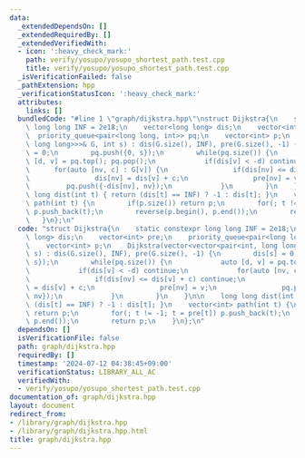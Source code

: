 ```yaml
---
data:
  _extendedDependsOn: []
  _extendedRequiredBy: []
  _extendedVerifiedWith:
  - icon: ':heavy_check_mark:'
    path: verify/yosupo/yosupo_shortest_path.test.cpp
    title: verify/yosupo/yosupo_shortest_path.test.cpp
  _isVerificationFailed: false
  _pathExtension: hpp
  _verificationStatusIcon: ':heavy_check_mark:'
  attributes:
    links: []
  bundledCode: "#line 1 \"graph/dijkstra.hpp\"\nstruct Dijkstra{\n    static constexpr\
    \ long long INF = 2e18;\n    vector<long long> dis;\n    vector<int> pre;\n  \
    \  priority_queue<pair<long long, int>> pq;\n    vector<int> p;\n    Dijkstra(vector<vector<pair<int,\
    \ long long>>>& G, int s) : dis(G.size(), INF), pre(G.size(), -1) {\n        dis[s]\
    \ = 0;\n        pq.push({0, s});\n        while(pq.size()) {\n            auto\
    \ [d, v] = pq.top(); pq.pop();\n            if(dis[v] < -d) continue;\n      \
    \      for(auto [nv, c] : G[v]) {\n                if(dis[nv] <= dis[v] + c) continue;\n\
    \                dis[nv] = dis[v] + c;\n                pre[nv] = v;\n       \
    \         pq.push({-dis[nv], nv});\n            }\n        }\n    }\n\n    long\
    \ long dist(int t) { return (dis[t] == INF) ? -1 : dis[t]; }\n    vector<int>\
    \ path(int t) {\n        if(p.size()) return p;\n        for(; t != -1; t = pre[t])\
    \ p.push_back(t);\n        reverse(p.begin(), p.end());\n        return p;\n \
    \   }\n};\n"
  code: "struct Dijkstra{\n    static constexpr long long INF = 2e18;\n    vector<long\
    \ long> dis;\n    vector<int> pre;\n    priority_queue<pair<long long, int>> pq;\n\
    \    vector<int> p;\n    Dijkstra(vector<vector<pair<int, long long>>>& G, int\
    \ s) : dis(G.size(), INF), pre(G.size(), -1) {\n        dis[s] = 0;\n        pq.push({0,\
    \ s});\n        while(pq.size()) {\n            auto [d, v] = pq.top(); pq.pop();\n\
    \            if(dis[v] < -d) continue;\n            for(auto [nv, c] : G[v]) {\n\
    \                if(dis[nv] <= dis[v] + c) continue;\n                dis[nv]\
    \ = dis[v] + c;\n                pre[nv] = v;\n                pq.push({-dis[nv],\
    \ nv});\n            }\n        }\n    }\n\n    long long dist(int t) { return\
    \ (dis[t] == INF) ? -1 : dis[t]; }\n    vector<int> path(int t) {\n        if(p.size())\
    \ return p;\n        for(; t != -1; t = pre[t]) p.push_back(t);\n        reverse(p.begin(),\
    \ p.end());\n        return p;\n    }\n};\n"
  dependsOn: []
  isVerificationFile: false
  path: graph/dijkstra.hpp
  requiredBy: []
  timestamp: '2024-07-12 04:38:45+09:00'
  verificationStatus: LIBRARY_ALL_AC
  verifiedWith:
  - verify/yosupo/yosupo_shortest_path.test.cpp
documentation_of: graph/dijkstra.hpp
layout: document
redirect_from:
- /library/graph/dijkstra.hpp
- /library/graph/dijkstra.hpp.html
title: graph/dijkstra.hpp
---
```

